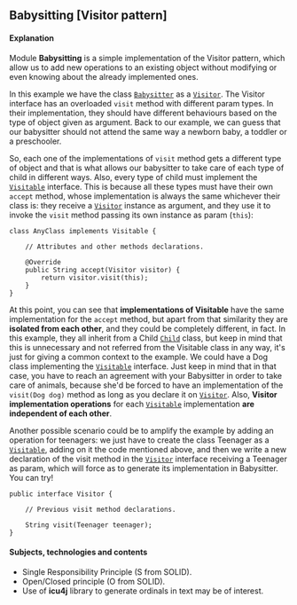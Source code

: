 ## Babysitting \[Visitor pattern\]

#### Explanation

Module **Babysitting** is a simple implementation of the Visitor pattern, which allow
us to add new operations to an existing object without modifying or even knowing about
the already implemented ones.

In this example we have the class [`Babysitter`](src/main/java/visitor/Babysitter.java) as
a [`Visitor`](src/main/java/visitor/Visitor.java). The Visitor interface has an
overloaded `visit` method with different param types. In their implementation, they
should have different behaviours based on the type of object given as argument. Back to
our example, we can guess that our babysitter should not attend the same way a newborn
baby, a toddler or a preschooler.

So, each one of the implementations of `visit` method gets a different type of object
and that is what allows our babysitter to take care of each type of child in different ways.
Also, every type of child must implement the [`Visitable`](src/main/java/visitable/Visitable.java) interface.
This is because all these types must have their own `accept` method, whose implementation is always the same
whichever their class is: they receive a [`Visitor`](src/main/java/visitor/Visitor.java) instance as argument,
and they use it to invoke the `visit` method passing its own instance as param (`this`):

```
class AnyClass implements Visitable {

    // Attributes and other methods declarations.

    @Override
    public String accept(Visitor visitor) {
        return visitor.visit(this);
    }
}
```

At this point, you can see that **implementations of Visitable** have the same implementation
for the `accept` method, but apart from that similarity they are **isolated from each other**, and they could be completely different, in fact.
In this example, they all inherit from a Child [`Child`](src/main/java/visitable/Child.java) class, but keep in mind that this is unnecessary and not
referred from the Visitable class in any way, it's just for giving a common context to the example.
We could have a Dog class implementing the [`Visitable`](src/main/java/visitable/Visitable.java) interface.
Just keep in mind that in that case, you have to reach an agreement with your Babysitter in order to take care of animals, because
she'd be forced to have an implementation of the `visit(Dog dog)` method as long as you declare it on
[`Visitor`](src/main/java/visitor/Visitor.java). Also, **Visitor
implementation operations** for each [`Visitable`](src/main/java/visitable/Visitable.java) implementation
**are independent of each other**.

Another possible scenario could be to amplify the example by adding an operation for
teenagers: we just have to create the class Teenager as a [`Visitable`](src/main/java/visitable/Visitable.java), adding on it the code mentioned
above, and then we write a new declaration of the visit method in the [`Visitor`](src/main/java/visitor/Visitor.java) interface receiving
a Teenager as param, which will force as to generate its implementation in Babysitter. You can try!

```
public interface Visitor {
    
    // Previous visit method declarations.

    String visit(Teenager teenager);
}
```

#### Subjects, technologies and contents

- Single Responsibility Principle (S from SOLID).
- Open/Closed principle (O from SOLID).
- Use of **icu4j** library to generate ordinals in text may be of interest.
